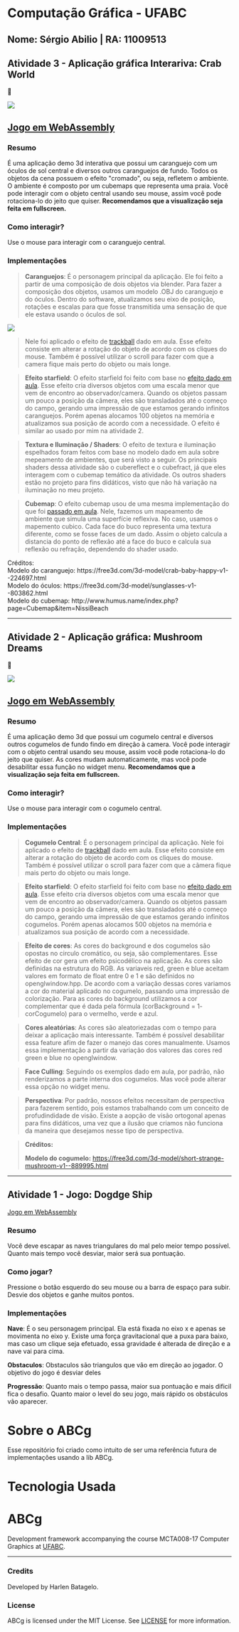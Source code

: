 # Computação Gráfica - UFABC
## Nome: Sérgio Abilio | RA: 11009513

## Atividade 3 - Aplicação gráfica Interariva: Crab World
:crab:

![](assets/atividade3.gif)

[<h2>Jogo em WebAssembly</h2>](https://sergioppires.github.io/comp-graph-ufabc/apps/crab_world)

### Resumo
É uma aplicação demo 3d interativa que possui um caranguejo com um óculos de sol central e diversos outros caranguejos de fundo. Todos os objetos da cena possuem o efeito "cromado", ou seja, refletem o ambiente. O ambiente é composto por um cubemaps que representa uma praia. Você pode interagir com o objeto central usando seu mouse, assim você pode rotaciona-lo do jeito que quiser.<b> Recomendamos que a visualização seja feita em fullscreen.</b>

### Como interagir?
Use o mouse para interagir com o caranguejo central.

### Implementações

><b>Caranguejos</b>: É o personagem principal da aplicação. Ele foi feito a partir de uma composição de dois objetos via blender. Para fazer a composição dos objetos, usamos um modelo .OBJ do caranguejo e do óculos. Dentro do software, atualizamos seu eixo de posição, rotações e escalas para que fosse transmitida uma sensação de que ele estava usando o óculos de sol.

![](assets/atividade3_blender.gif)

>Nele foi aplicado o efeito de [trackball](https://hbatagelo.github.io/cg/vtrackball1.html) dado em aula. Esse efeito consiste em alterar a rotação do objeto de acordo com os cliques do mouse. Também é possível utilizar o scroll para fazer com que a camera fique mais perto do objeto ou mais longe.

><b>Efeito starfield</b>: O efeito starfield foi feito com base no [efeito dado em aula](https://hbatagelo.github.io/cg/starfield.html). Esse efeito cria diversos objetos com uma escala menor que vem de encontro ao observador/camera. Quando os objetos passam um pouco a posição da câmera, eles são transladados até o começo do campo, gerando uma impressão de que estamos gerando infinitos caranguejos. Porém apenas alocamos 100 objetos na memória e atualizamos sua posição de acordo com a necessidade. O efeito é similar ao usado por mim na atividade 2.

><b>Textura e Iluminação / Shaders</b>: O efeito de textura e iluminação espelhados foram feitos com base no modelo dado em aula sobre mepeamento de ambientes, que será visto a seguir. Os principais shaders dessa atividade são o cubereflect e o cubefract, já que eles interagem com o cubemap temático da atividade. Os outros shaders estão no projeto para fins didáticos, visto que não há variação na iluminação no meu projeto.

><b>Cubemap</b>: O efeito cubemap usou de uma mesma implementação do que foi [passado em aula](https://hbatagelo.github.io/cg/envmapping.html). Nele, fazemos um mapeamento de ambiente que simula uma superfície reflexiva. No caso, usamos o mapemento cubico. Cada face do buco representa uma textura diferente, como se fosse faces de um dado. Assim o objeto calcula a distancia do ponto de reflexão até a face do buco e calcula sua reflexão ou refração, dependendo do shader usado.

<p>
Créditos: </br>
Modelo do caranguejo: <a>https://free3d.com/3d-model/crab-baby-happy-v1--224697.html</a> </br>
Modelo do óculos: <a>https://free3d.com/3d-model/sunglasses-v1--803862.html</a></br>
Modelo do cubemap: <a>http://www.humus.name/index.php?page=Cubemap&item=NissiBeach</a>
</br>

----

## Atividade 2 - Aplicação gráfica: Mushroom Dreams
:mushroom:

![](assets/atividade2.gif)

[<h2>Jogo em WebAssembly</h2>](https://sergioppires.github.io/comp-graph-ufabc/apps/mushroom_dream)

### Resumo
É uma aplicação demo 3d que possui um cogumelo central e diversos outros cogumelos de fundo findo em direção à camera. Você pode interagir com o objeto central usando seu mouse, assim você pode rotaciona-lo do jeito que quiser. As cores mudam automaticamente, mas você pode desabilitar essa função no widget menu. <b> Recomendamos que a visualização seja feita em fullscreen.</b>

### Como interagir?
Use o mouse para interagir com o cogumelo central.

### Implementações

><b>Cogumelo Central</b>: É o personagem principal da aplicação. Nele foi aplicado o efeito de [trackball](https://hbatagelo.github.io/cg/vtrackball1.html) dado em aula. Esse efeito consiste em alterar a rotação do objeto de acordo com os cliques do mouse. Também é possível utilizar o scroll para fazer com que a cãmera fique mais perto do objeto ou mais longe.

><b>Efeito starfield</b>: O efeito starfield foi feito com base no [efeito dado em aula](https://hbatagelo.github.io/cg/starfield.html). Esse efeito cria diversos objetos com uma escala menor que vem de encontro ao observador/camera. Quando os objetos passam um pouco a posição da câmera, eles são transladados até o começo do campo, gerando uma impressão de que estamos gerando infinitos cogumelos. Porém apenas alocamos 500 objetos na memória e atualizamos sua posição de acordo com a necessidade.

><b>Efeito de cores</b>: As cores do background e dos cogumelos são opostas no circulo cromático, ou seja, são complementares. Esse efeito de cor gera um efeito psicodélico na aplicação. As cores são definidas na estrutura do RGB. As variaveis red, green e blue aceitam valores em formato de float entre 0 e 1 e são definidos no openglwindow.hpp. De acordo com a variação dessas cores variamos a cor do material aplicado no cogumelo, passando uma impressão de colorização. Para as cores do background utilizamos a cor complementar que é dada pela fórmula (corBackground = 1- corCogumelo) para o vermelho, verde e azul.

><b>Cores aleatórias</b>: As cores são aleatoriezadas com o tempo para deixar a aplicação mais interessante. Também é possível desabilitar essa feature afim de fazer o manejo das cores manualmente. Usamos essa implementação a partir da variação dos valores das cores red green e blue no openglwindow.

><b>Face Culling</b>: Seguindo os exemplos dado em aula, por padrão, não renderizamos a parte interna dos cogumelos. Mas você pode alterar essa opção no widget menu.

><b>Perspectiva</b>: Por padrão, nossos efeitos necessitam de perspectiva para fazerem sentido, pois estamos trabalhando com um conceito de profudindidade de visão. Existe a aopção de visão ortogonal apenas para fins didáticos, uma vez que a ilusão que criamos não funciona da maneira que desejamos nesse tipo de perspectiva.

><b>Créditos:<p> 
Modelo do cogumelo:</b> https://free3d.com/3d-model/short-strange-mushroom-v1--889995.html

----

## Atividade 1 - Jogo: Dogdge Ship

[Jogo em WebAssembly](https://sergioppires.github.io/comp-graph-ufabc/apps/ship_run)

### Resumo
Você deve escapar as naves triangulares do mal pelo meior tempo possível. Quanto mais tempo você desviar, maior será sua pontuação.

### Como jogar?
Pressione o botão esquerdo do seu mouse ou a barra de espaço para subir. Desvie dos objetos e ganhe muitos pontos.

### Implementações

<b>Nave</b>: É o seu personagem principal. Ela está fixada no eixo x e apenas se movimenta no eixo y. Existe uma força gravitacional que a puxa para baixo, mas caso um clique seja efetuado, essa gravidade é alterada de direção e a nave vai para cima.

<b>Obstaculos</b>: Obstaculos são triangulos que vão em direção ao jogador. O objetivo do jogo é desviar deles

<b>Progressão</b>: Quanto mais o tempo passa, maior sua pontuação e mais dificil fica o desafio. Quanto maior o level do seu jogo, mais rápido os obstáculos vão aparecer.


# Sobre o ABCg
Esse repositório foi criado como intuito de ser uma referência futura de implementações usando a lib ABCg.

# Tecnologia Usada

ABCg
======

Development framework accompanying the course MCTA008-17 Computer Graphics at [UFABC](https://www.ufabc.edu.br/).

----

### Credits

Developed by Harlen Batagelo.

### License

ABCg is licensed under the MIT License. See [LICENSE](https://github.com/hbatagelo/abcg/blob/main/LICENSE) for more information.
